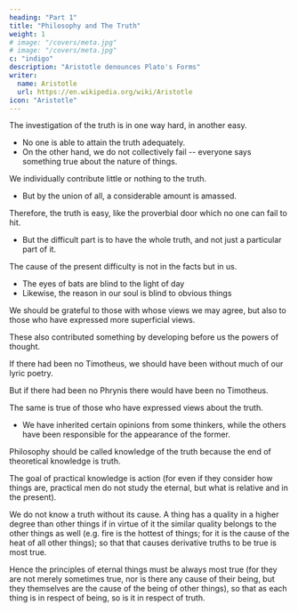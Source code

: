```yaml
---
heading: "Part 1"
title: "Philosophy and The Truth"
weight: 1
# image: "/covers/meta.jpg"
# image: "/covers/meta.jpg"
c: "indigo"
description: "Aristotle denounces Plato's Forms"
writer:
  name: Aristotle 
  url: https://en.wikipedia.org/wiki/Aristotle
icon: "Aristotle"
---
```



The investigation of the truth is in one way hard, in another easy. 

- No one is able to attain the truth adequately.
- On the other hand, we do not collectively fail -- everyone says something true about the nature of things. 

We individually contribute little or nothing to the truth. 
- But by the union of all, a considerable amount is amassed. 

Therefore, the truth is easy, like the proverbial door which no one can fail to hit.
- But the difficult part is to have the whole truth, and not just a particular part of it. 

<!-- Perhaps, too, as difficulties are of two kinds,  -->

The cause of the present difficulty is not in the facts but in us.
- The eyes of bats are blind to the light of day
- Likewise, the reason in our soul is blind to obvious things

We should be grateful to those with whose views we may agree, but also to those who have expressed more superficial views. 

These also contributed something by developing before us the powers of thought. 

If there had been no Timotheus, we should have been without much of our lyric poetry. 

But if there had been no Phrynis there would have been no Timotheus. 

The same is true of those who have expressed views about the truth.
- We have inherited certain opinions from some thinkers, while the others have been responsible for the appearance of the former.

Philosophy should be called knowledge of the truth because the end of theoretical knowledge is truth. 

The goal of practical knowledge is action (for even if they consider how things are, practical men do not study the eternal, but what is relative and in the present). 

We do not know a truth without its cause. A thing has a quality in a higher degree than other things if in virtue of it the similar quality belongs to the other things as well (e.g. fire is the hottest of things; for it is the cause of the heat of all other things); so that that causes derivative truths to be true is most true. 

Hence the principles of eternal things must be always most true (for they are not merely sometimes true, nor is there any cause of their being, but they themselves are the cause of the being of other things), so that as each thing is in respect of being, so is it in respect of truth.

